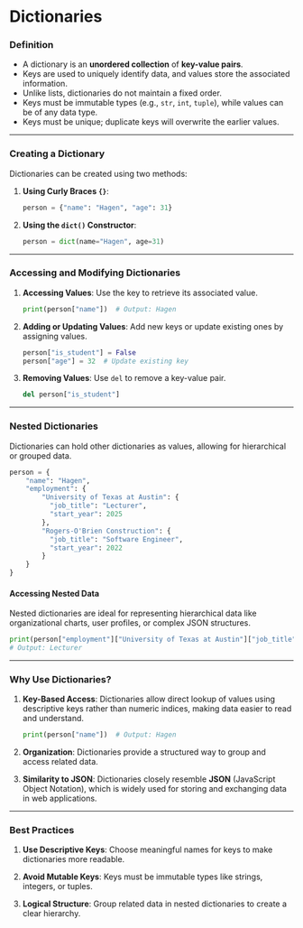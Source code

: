 # Dictionaries

### Definition
- A dictionary is an **unordered collection** of **key-value pairs**.
- Keys are used to uniquely identify data, and values store the associated information.
- Unlike lists, dictionaries do not maintain a fixed order.
- Keys must be immutable types (e.g., `str`, `int`, `tuple`), while values can be of any data type.
- Keys must be unique; duplicate keys will overwrite the earlier values.

---

### **Creating a Dictionary**
Dictionaries can be created using two methods:
1. **Using Curly Braces `{}`**:
   ```python
   person = {"name": "Hagen", "age": 31}
   ```

2. **Using the `dict()` Constructor**:
   ```python
   person = dict(name="Hagen", age=31)
   ```
   
---

### Accessing and Modifying Dictionaries
1. **Accessing Values**: Use the key to retrieve its associated value.
   ```python
   print(person["name"])  # Output: Hagen
   ```

2. **Adding or Updating Values**: Add new keys or update existing ones by assigning values.
   ```python
   person["is_student"] = False
   person["age"] = 32  # Update existing key
   ```

3. **Removing Values**: Use `del` to remove a key-value pair.
   ```python
   del person["is_student"]
   ```

---

### Nested Dictionaries
Dictionaries can hold other dictionaries as values, allowing for hierarchical or grouped data.
  
```python
person = {
    "name": "Hagen",
    "employment": {
        "University of Texas at Austin": {
          "job_title": "Lecturer",
          "start_year": 2025
        },
        "Rogers-O'Brien Construction": {
          "job_title": "Software Engineer",
          "start_year": 2022
        }
    }
}
```

#### Accessing Nested Data
Nested dictionaries are ideal for representing hierarchical data like organizational charts, user profiles, or complex JSON structures.

```python
print(person["employment"]["University of Texas at Austin"]["job_title"])
# Output: Lecturer
```

---

### **Why Use Dictionaries?**
1. **Key-Based Access**: Dictionaries allow direct lookup of values using descriptive keys rather than numeric indices, making data easier to read and understand.
     ```python
     print(person["name"])  # Output: Hagen
     ```

2. **Organization**: Dictionaries provide a structured way to group and access related data.
3. **Similarity to JSON**: Dictionaries closely resemble **JSON** (JavaScript Object Notation), which is widely used for storing and exchanging data in web applications.

---

### **Best Practices**
1. **Use Descriptive Keys**: Choose meaningful names for keys to make dictionaries more readable.

2. **Avoid Mutable Keys**: Keys must be immutable types like strings, integers, or tuples.

4. **Logical Structure**: Group related data in nested dictionaries to create a clear hierarchy.
